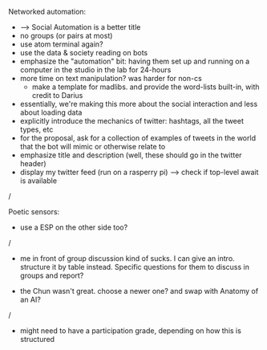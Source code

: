 Networked automation:
- --> Social Automation is a better title
- no groups (or pairs at most)
- use atom terminal again?
- use the data & society reading on bots
- emphasize the "automation" bit: having them set up and running on a computer in the studio in the lab for 24-hours
- more time on text manipulation? was harder for non-cs
    - make a template for madlibs. and provide the word-lists built-in, with credit to Darius
- essentially, we're making this more about the social interaction and less about loading data
- explicitly introduce the mechanics of twitter: hashtags, all the tweet types, etc
- for the proposal, ask for a collection of examples of tweets in the world that the bot will mimic or otherwise relate to
- emphasize title and description (well, these should go in the twitter header)
- display my twitter feed (run on a rasperry pi)
--> check if top-level await is available

/

Poetic sensors:
- use a ESP on the other side too?



/

- me in front of group discussion kind of sucks. I can give an intro. structure it by table instead. Specific questions for them to discuss in groups and report?

- the Chun wasn't great. choose a newer one? and swap with Anatomy of an AI?

/
- might need to have a participation grade, depending on how this is structured
